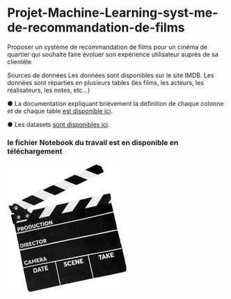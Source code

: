# Projet-Machine-Learning-syst-me-de-recommandation-de-films
Proposer un système de recommandation de films pour un cinéma de quartier qui souhaite faire évoluer son expérience utilisateur auprès de sa clientèle

Sources de données
Les données sont disponibles sur le site IMDB. Les données sont réparties en plusieurs tables (les films, les acteurs, les réalisateurs, les notes, etc…)

●	La documentation expliquant brièvement la définition de chaque colonne et de chaque table [est disponible ici](https://www.imdb.com/interfaces/).

●	Les datasets [sont disponibles ici](https://datasets.imdbws.com/).

### le fichier Notebook du travail est en disponible en téléchargement

![](https://github.com/Edercine/Projet-Machine-Learning-syst-me-de-recommandation-de-films/blob/main/clap%20cinema.png)
